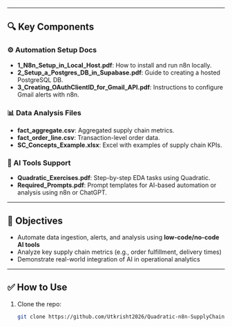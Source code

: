 
---

## 🔍 Key Components

### ⚙️ Automation Setup Docs
- **1_N8n_Setup_in_Local_Host.pdf**: How to install and run n8n locally.
- **2_Setup_a_Postgres_DB_in_Supabase.pdf**: Guide to creating a hosted PostgreSQL DB.
- **3_Creating_OAuthClientID_for_Gmail_API.pdf**: Instructions to configure Gmail alerts with n8n.

### 📊 Data Analysis Files
- **fact_aggregate.csv**: Aggregated supply chain metrics.
- **fact_order_line.csv**: Transaction-level order data.
- **SC_Concepts_Example.xlsx**: Excel with examples of supply chain KPIs.

### 🤖 AI Tools Support
- **Quadratic_Exercises.pdf**: Step-by-step EDA tasks using Quadratic.
- **Required_Prompts.pdf**: Prompt templates for AI-based automation or analysis using n8n or ChatGPT.

---

## 🎯 Objectives

- Automate data ingestion, alerts, and analysis using **low-code/no-code AI tools**
- Analyze key supply chain metrics (e.g., order fulfillment, delivery times)
- Demonstrate real-world integration of AI in operational analytics

---

## ✅ How to Use

1. Clone the repo:  
   ```bash
   git clone https://github.com/Utkrisht2026/Quadratic-n8n-SupplyChain-Analysis.git
